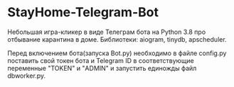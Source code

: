 # StayHome-Telegram-Bot
Небольшая игра-кликер в виде Телеграм бота на Python 3.8 про отбываниe карантина в доме.
Библиотеки: aiogram, tinydb, apscheduler.

Перед включением бота(запуска Bot.py) необходимо в файле config.py поставить свой токен бота и Telegram ID в соответствующие переменные "TOKEN" и "ADMIN" и запустить единожды файл dbworker.py.
